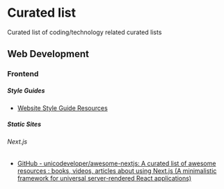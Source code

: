 # Curated list
Curated list of coding/technology related curated lists

## Web Development
### Frontend
##### Style Guides
- [Website Style Guide Resources](http://styleguides.io)
##### Static Sites
###### Next.js
- [GitHub - unicodeveloper/awesome-nextjs: A curated list of awesome resources : books, videos, articles about using Next.js (A minimalistic framework for universal server-rendered React applications)](https://github.com/unicodeveloper/awesome-nextjs)
